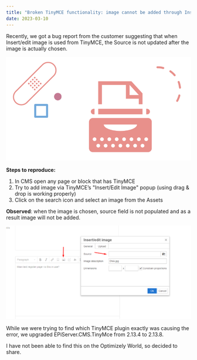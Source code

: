 ```yaml
---
title: "Broken TinyMCE functionality: image cannot be added through Insert/edit image"
date: 2023-03-10
---
```


Recently, we got a bug report from the customer suggesting that when Insert/edit image is used from TinyMCE, the Source is not updated after the image is actually chosen.

![Broken insert image with TinyMCE](/assets/images/broken-editor.png)

**Steps to reproduce:**
1. In CMS open any page or block that has TinyMCE 
2. Try to add image via TinyMCE’s "Insert/Edit Image" popup (using drag & drop is working properly)
3. Click on the search icon and select an image from the Assets

**Observed**: when the image is chosen, source field is not populated and as a result image will not be added.

![TinyMCE insert image source empty](/assets/images/source-empty.png)

While we were trying to find which TinyMCE plugin exactly was causing the error, we upgraded EPiServer.CMS.TinyMce from 2.13.4 to 2.13.8.

I have not been able to find this on the Optimizely World, so decided to share.
